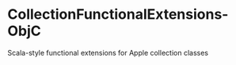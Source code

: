 CollectionFunctionalExtensions-ObjC
===================================

Scala-style functional extensions for Apple collection classes
